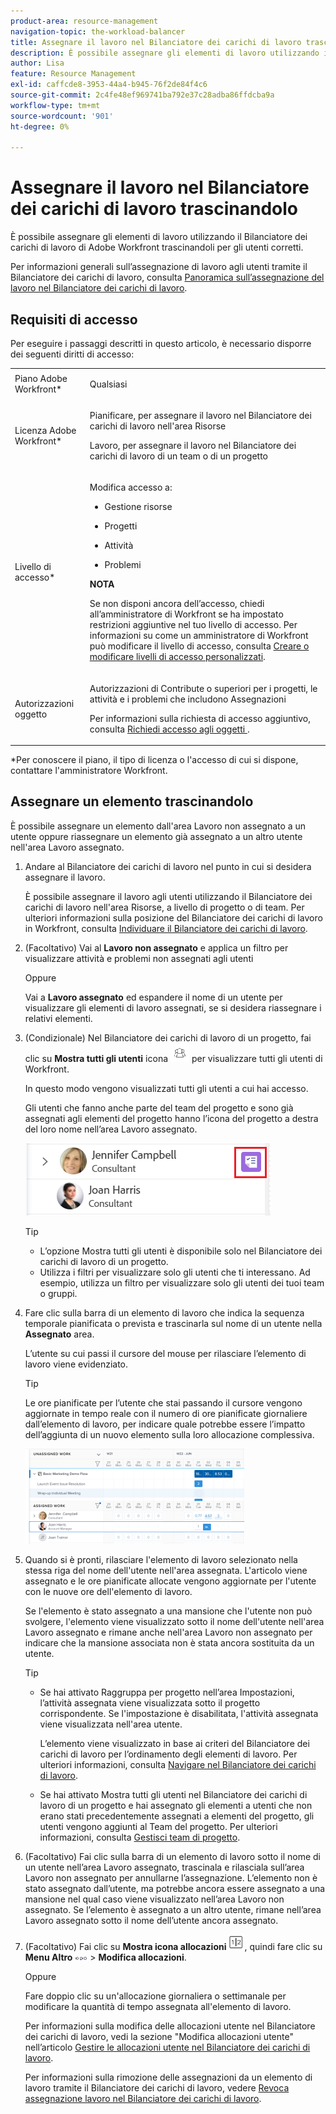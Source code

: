 ```yaml
---
product-area: resource-management
navigation-topic: the-workload-balancer
title: Assegnare il lavoro nel Bilanciatore dei carichi di lavoro trascinandolo
description: È possibile assegnare gli elementi di lavoro utilizzando il Bilanciatore dei carichi di lavoro di Adobe Workfront trascinandoli per gli utenti corretti.
author: Lisa
feature: Resource Management
exl-id: caffcde8-3953-44a4-b945-76f2de84f4c6
source-git-commit: 2c4fe48ef969741ba792e37c28adba86ffdcba9a
workflow-type: tm+mt
source-wordcount: '901'
ht-degree: 0%

---
```


# Assegnare il lavoro nel Bilanciatore dei carichi di lavoro trascinandolo

<!--remove production and preview preferences at release-->

È possibile assegnare gli elementi di lavoro utilizzando il Bilanciatore dei carichi di lavoro di Adobe Workfront trascinandoli per gli utenti corretti.

Per informazioni generali sull’assegnazione di lavoro agli utenti tramite il Bilanciatore dei carichi di lavoro, consulta [Panoramica sull’assegnazione del lavoro nel Bilanciatore dei carichi di lavoro](../../resource-mgmt/workload-balancer/assign-work-in-workload-balancer.md).

## Requisiti di accesso

Per eseguire i passaggi descritti in questo articolo, è necessario disporre dei seguenti diritti di accesso:

<table style="table-layout:auto"> 
 <col> 
 <col> 
 <tbody> 
  <tr> 
   <td role="rowheader">Piano Adobe Workfront*</td> 
   <td> <p>Qualsiasi </p> </td> 
  </tr> 
  <tr> 
   <td role="rowheader">Licenza Adobe Workfront*</td> 
   <td> <p>Pianificare, per assegnare il lavoro nel Bilanciatore dei carichi di lavoro nell'area Risorse</p>
   <p>Lavoro, per assegnare il lavoro nel Bilanciatore dei carichi di lavoro di un team o di un progetto</p>
 </td> 
  </tr> 
  <tr> 
   <td role="rowheader">Livello di accesso*</td> 
   <td> <p>Modifica accesso a:</p> 
    <ul> 
     <li> <p>Gestione risorse</p> </li> 
     <li> <p>Progetti</p> </li> 
     <li> <p>Attività</p> </li> 
     <li> <p>Problemi</p> </li> 
    </ul> <p><b>NOTA</b>

Se non disponi ancora dell’accesso, chiedi all’amministratore di Workfront se ha impostato restrizioni aggiuntive nel tuo livello di accesso. Per informazioni su come un amministratore di Workfront può modificare il livello di accesso, consulta <a href="../../administration-and-setup/add-users/configure-and-grant-access/create-modify-access-levels.md" class="MCXref xref">Creare o modificare livelli di accesso personalizzati</a>.</p> </td>
</tr> 
  <tr> 
   <td role="rowheader">Autorizzazioni oggetto</td> 
   <td> <p>Autorizzazioni di Contribute o superiori per i progetti, le attività e i problemi che includono Assegnazioni</p> <p>Per informazioni sulla richiesta di accesso aggiuntivo, consulta <a href="../../workfront-basics/grant-and-request-access-to-objects/request-access.md" class="MCXref xref">Richiedi accesso agli oggetti </a>.</p> </td> 
  </tr> 
 </tbody> 
</table>

&#42;Per conoscere il piano, il tipo di licenza o l&#39;accesso di cui si dispone, contattare l&#39;amministratore Workfront.

## Assegnare un elemento trascinandolo

È possibile assegnare un elemento dall&#39;area Lavoro non assegnato a un utente oppure riassegnare un elemento già assegnato a un altro utente nell&#39;area Lavoro assegnato.

1. Andare al Bilanciatore dei carichi di lavoro nel punto in cui si desidera assegnare il lavoro.

   È possibile assegnare il lavoro agli utenti utilizzando il Bilanciatore dei carichi di lavoro nell&#39;area Risorse, a livello di progetto o di team. Per ulteriori informazioni sulla posizione del Bilanciatore dei carichi di lavoro in Workfront, consulta [Individuare il Bilanciatore dei carichi di lavoro](../../resource-mgmt/workload-balancer/locate-workload-balancer.md).

1. (Facoltativo) Vai al **Lavoro non assegnato** e applica un filtro per visualizzare attività e problemi non assegnati agli utenti

   Oppure

   Vai a **Lavoro assegnato** ed espandere il nome di un utente per visualizzare gli elementi di lavoro assegnati, se si desidera riassegnare i relativi elementi.

1. (Condizionale) Nel Bilanciatore dei carichi di lavoro di un progetto, fai clic su **Mostra tutti gli utenti** icona ![](assets/show-all-users-icon-project-workload-balancer.png) per visualizzare tutti gli utenti di Workfront.

   In questo modo vengono visualizzati tutti gli utenti a cui hai accesso.

   Gli utenti che fanno anche parte del team del progetto e sono già assegnati agli elementi del progetto hanno l’icona del progetto a destra del loro nome nell’area Lavoro assegnato.

   ![](assets/user-on-the-project-indicator-highlighted-project-workload-balancer.png)


   >[!TIP]
   >
   >* L’opzione Mostra tutti gli utenti è disponibile solo nel Bilanciatore dei carichi di lavoro di un progetto.
   >* Utilizza i filtri per visualizzare solo gli utenti che ti interessano. Ad esempio, utilizza un filtro per visualizzare solo gli utenti dei tuoi team o gruppi.



1. Fare clic sulla barra di un elemento di lavoro che indica la sequenza temporale pianificata o prevista e trascinarla sul nome di un utente nella **Assegnato** area.

   L’utente su cui passi il cursore del mouse per rilasciare l’elemento di lavoro viene evidenziato.

   >[!TIP]
   >
   >Le ore pianificate per l’utente che stai passando il cursore vengono aggiornate in tempo reale con il numero di ore pianificate giornaliere dall’elemento di lavoro, per indicare quale potrebbe essere l’impatto dell’aggiunta di un nuovo elemento sulla loro allocazione complessiva.

   ![](assets/drag-drop-item-from-unassigned-to-assigned-wb-nwe-350x152.png)

1. Quando si è pronti, rilasciare l&#39;elemento di lavoro selezionato nella stessa riga del nome dell&#39;utente nell&#39;area assegnata. L&#39;articolo viene assegnato e le ore pianificate allocate vengono aggiornate per l&#39;utente con le nuove ore dell&#39;elemento di lavoro.

   Se l&#39;elemento è stato assegnato a una mansione che l&#39;utente non può svolgere, l&#39;elemento viene visualizzato sotto il nome dell&#39;utente nell&#39;area Lavoro assegnato e rimane anche nell&#39;area Lavoro non assegnato per indicare che la mansione associata non è stata ancora sostituita da un utente.

   >[!TIP]
   >
   >* Se hai attivato Raggruppa per progetto nell’area Impostazioni, l’attività assegnata viene visualizzata sotto il progetto corrispondente. Se l&#39;impostazione è disabilitata, l&#39;attività assegnata viene visualizzata nell&#39;area utente.
   >
   >
   >     L’elemento viene visualizzato in base ai criteri del Bilanciatore dei carichi di lavoro per l’ordinamento degli elementi di lavoro. Per ulteriori informazioni, consulta [Navigare nel Bilanciatore dei carichi di lavoro](../../resource-mgmt/workload-balancer/navigate-the-workload-balancer.md).
   >
   >
   >* Se hai attivato Mostra tutti gli utenti nel Bilanciatore dei carichi di lavoro di un progetto e hai assegnato gli elementi a utenti che non erano stati precedentemente assegnati a elementi del progetto, gli utenti vengono aggiunti al Team del progetto. Per ulteriori informazioni, consulta [Gestisci team di progetto](../../manage-work/projects/planning-a-project/manage-project-team.md).


1. (Facoltativo) Fai clic sulla barra di un elemento di lavoro sotto il nome di un utente nell’area Lavoro assegnato, trascinala e rilasciala sull’area Lavoro non assegnato per annullarne l’assegnazione. L’elemento non è stato assegnato dall’utente, ma potrebbe ancora essere assegnato a una mansione nel qual caso viene visualizzato nell’area Lavoro non assegnato. Se l’elemento è assegnato a un altro utente, rimane nell’area Lavoro assegnato sotto il nome dell’utente ancora assegnato.
1. (Facoltativo) Fai clic su **Mostra icona allocazioni** ![](assets/show-allocations-icon-small.png), quindi fare clic su **Menu Altro** ![](assets/qs-more-menu.png) > **Modifica allocazioni**.

   <!--
   (make sure these are still called this, and that the icon has not changed)
   -->
   Oppure

   Fare doppio clic su un&#39;allocazione giornaliera o settimanale per modificare la quantità di tempo assegnata all&#39;elemento di lavoro.

   Per informazioni sulla modifica delle allocazioni utente nel Bilanciatore dei carichi di lavoro, vedi la sezione &quot;Modifica allocazioni utente&quot; nell’articolo [Gestire le allocazioni utente nel Bilanciatore dei carichi di lavoro](../../resource-mgmt/workload-balancer/manage-user-allocations-workload-balancer.md).

   Per informazioni sulla rimozione delle assegnazioni da un elemento di lavoro tramite il Bilanciatore dei carichi di lavoro, vedere [Revoca assegnazione lavoro nel Bilanciatore dei carichi di lavoro](../../resource-mgmt/workload-balancer/unassign-work-in-workload-balancer.md).

